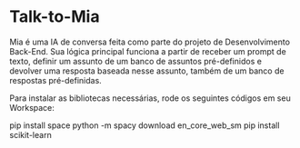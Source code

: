 # Talk-to-Mia
Mia é uma IA de conversa feita como parte do projeto de Desenvolvimento Back-End.
Sua lógica principal funciona a partir de receber um prompt de texto, definir um assunto de um banco de assuntos pré-definidos e devolver uma resposta baseada nesse assunto, também de um banco de respostas pré-definidas.

Para instalar as bibliotecas necessárias, rode os seguintes códigos em seu Workspace:

pip install space
python -m spacy download en_core_web_sm
pip install scikit-learn
